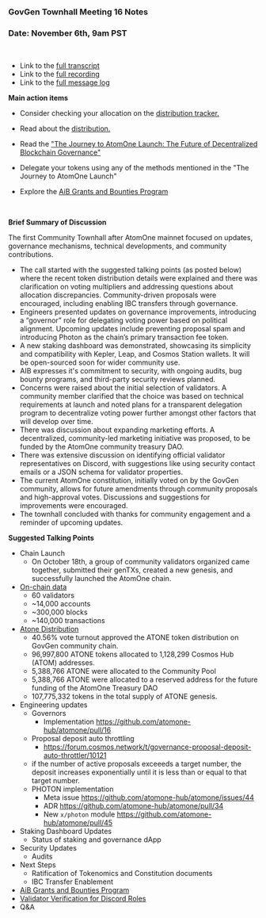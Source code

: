 ### **GovGen Townhall Meeting 16 Notes**

### Date: November 6th, 9am PST
<br> 

- Link to the [full transcript](https://docs.google.com/document/d/1ElevRoW7twLPQu0tc_fngdqQqerhuwqEwMOW43t1vI8/view)
- Link to the [full recording](https://drive.google.com/file/d/1Pqn14v7l2KQ3hE4x-4pGxW0Leq3L6mab/view?usp=sharing)
- Link to the [full message log](https://drive.google.com/file/d/1J3yiHN0W1W5DaTWBRlz8vy-xQ9FV5YJr/view?usp=drive_web)




**Main action items**

- Consider checking your allocation on the [distribution tracker.](https://govgen.io/#trackers)

- Read about the [distribution.](https://x.com/_atomone/status/1852103987950162034)

- Read the ["The Journey to AtomOne Launch: The Future of Decentralized Blockchain Governance"](https://allinbits.com/blog/atomone/)

- Delegate your tokens using any of the methods mentioned in the "The Journey to AtomOne Launch"

- Explore the [AiB Grants and Bounties Program](https://github.com/allinbits/grants/tree/main/AiB-BUIDL-Grants-and-Bounties-program)

<BR>





**Brief Summary of Discussion**

The first Community Townhall after AtomOne mainnet focused on updates, governance mechanisms, technical developments, and community contributions.

- The call started with the suggested talking points (as posted below) where the recent token distribution details were explained and there was clarification on voting multipliers and addressing questions about allocation discrepancies. Community-driven proposals were encouraged, including enabling IBC transfers through governance.
- Engineers presented updates on governance improvements, introducing a “governor” role for delegating voting power based on political alignment. Upcoming updates include preventing proposal spam and introducing Photon as the chain’s primary transaction fee token.
- A new staking dashboard was demonstrated, showcasing its simplicity and compatibility with Kepler, Leap, and Cosmos Station wallets. It will be open-sourced soon for wider community use.
- AIB expresses it's commitment to security, with ongoing audits, bug bounty programs, and third-party security reviews planned.
- Concerns were raised about the initial selection of validators. A community member clarified that the choice was based on technical requirements at launch and noted plans for a transparent delegation program to decentralize voting power further amongst other factors that will develop over time.
- There was discussion about expanding marketing efforts. A decentralized, community-led marketing initiative was proposed, to be funded by the AtomOne community treasury DAO.
- There was extensive discussion on identifying official validator representatives on Discord, with suggestions like using security contact emails or a JSON schema for validator properties.
- The current AtomOne constitution, initially voted on by the GovGen community, allows for future amendments through community proposals and high-approval votes. Discussions and suggestions for improvements were encouraged.
- The townhall concluded with thanks for community engagement and a reminder of upcoming updates.


**Suggested Talking Points**

- Chain Launch
  - On October 18th, a group of community validators organized came together, submitted their genTXs, created a new genesis, and successfully launched the AtomOne chain.   
- [On-chain data](https://www.mintscan.io/atomone)
  - 60 validators
  - ~14,000 accounts
  - ~300,000 blocks
  - ~140,000 transactions
- [Atone Distribution](https://x.com/_atomone/status/1852103987950162034)
  - 40.56% vote turnout approved the ATONE token distribution on GovGen community chain. 
  - 96,997,800 ATONE tokens allocated to 1,128,299 Cosmos Hub (ATOM) addresses.
  - 5,388,766 ATONE were allocated to the Community Pool
  - 5,388,766 ATONE were allocated to a reserved address for the future funding of the AtomOne Treasury DAO
  - 107,775,332 tokens in the total supply of ATONE genesis.   
- Engineering updates
  - Governors
    - Implementation https://github.com/atomone-hub/atomone/pull/16
  - Proposal deposit auto throttling
    - https://forum.cosmos.network/t/governance-proposal-deposit-auto-throttler/10121
   - if the number of active proposals exceeeds a target number, the deposit increases exponentially until it is less than or equal to that target number.
  - PHOTON implementation
    - Meta issue https://github.com/atomone-hub/atomone/issues/44
    - ADR https://github.com/atomone-hub/atomone/pull/34
    - New `x/photon` module https://github.com/atomone-hub/atomone/pull/45
- Staking Dashboard Updates
  - Status of staking and governance dApp
- Security Updates
  - Audits
- Next Steps
  - Ratification of Tokenomics and Constitution documents
  - IBC Transfer Enablement
- [AiB Grants and Bounties Program](https://github.com/allinbits/grants/tree/main/AiB-BUIDL-Grants-and-Bounties-program)
- [Validator Verification for Discord Roles](https://github.com/atomone-hub/atomone-validator-community/blob/main/validator-info.md)
- Q&A
